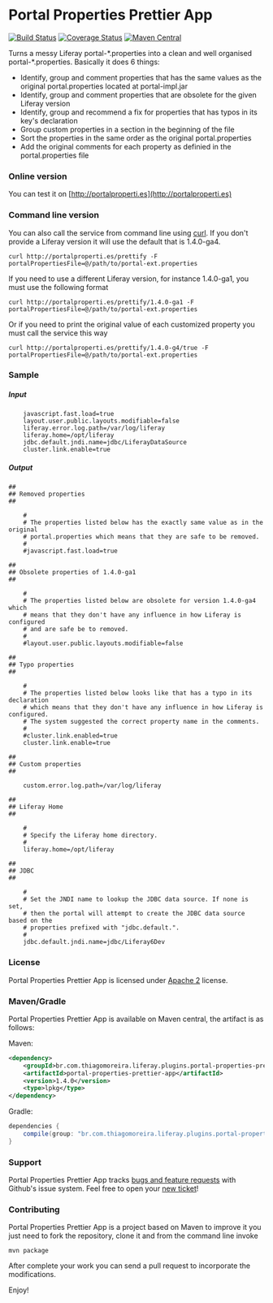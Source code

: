 Portal Properties Prettier App
==========
[![Build Status](https://travis-ci.org/tmoreira2020/portal-properties-prettier-app.svg?branch=master)](https://travis-ci.org/tmoreira2020/portal-properties-prettier-app)
[![Coverage Status](https://coveralls.io/repos/tmoreira2020/portal-properties-prettier-app/badge.svg?branch=master)](https://coveralls.io/r/tmoreira2020/portal-properties-prettier-app?branch=master)
[![Maven Central](https://maven-badges.herokuapp.com/maven-central/br.com.thiagomoreira.liferay.plugins.portal-properties-prettier-app/portal-properties-prettier-app/badge.svg)](https://maven-badges.herokuapp.com/maven-central/br.com.thiagomoreira.liferay.plugins.portal-properties-prettier-app/portal-properties-prettier-app)

Turns a messy Liferay portal-\*.properties into a clean and well organised portal-\*.properties. Basically it does 6 things:

* Identify, group and comment properties that has the same values as the original portal.properties located at portal-impl.jar
* Identify, group and comment properties that are obsolete for the given Liferay version
* Identify, group and recommend a fix for properties that has typos in its key's declaration
* Group custom properties in a section in the beginning of the file
* Sort the properties in the same order as the original portal.properties
* Add the original comments for each property as definied in the portal.properties file

### Online version

 
You can test it on [http://portalproperti.es](http://portalproperti.es)

### Command line version

You can also call the service from command line using [curl](http://curl.haxx.se/). If you don't provide a Liferay version it will use the default that is 1.4.0-ga4.

```shell
curl http://portalproperti.es/prettify -F portalPropertiesFile=@/path/to/portal-ext.properties
```

If you need to use a different Liferay version, for instance 1.4.0-ga1, you must use the following format

```shell
curl http://portalproperti.es/prettify/1.4.0-ga1 -F portalPropertiesFile=@/path/to/portal-ext.properties
```

Or if you need to print the original value of each customized property you must call the service this way

```shell
curl http://portalproperti.es/prettify/1.4.0-g4/true -F portalPropertiesFile=@/path/to/portal-ext.properties
```

### Sample

##### Input
```properties
    javascript.fast.load=true
    layout.user.public.layouts.modifiable=false
    liferay.error.log.path=/var/log/liferay
    liferay.home=/opt/liferay
    jdbc.default.jndi.name=jdbc/LiferayDataSource
    cluster.link.enable=true
```

##### Output

```properties
##
## Removed properties
##

    #
    # The properties listed below has the exactly same value as in the original
    # portal.properties which means that they are safe to be removed.
    #
    #javascript.fast.load=true

##
## Obsolete properties of 1.4.0-ga1
##

    #
    # The properties listed below are obsolete for version 1.4.0-ga4 which
    # means that they don't have any influence in how Liferay is configured
    # and are safe be to removed.
    #
    #layout.user.public.layouts.modifiable=false

##
## Typo properties
##

    #
    # The properties listed below looks like that has a typo in its declaration
    # which means that they don't have any influence in how Liferay is configured.
    # The system suggested the correct property name in the comments.
    #
    #cluster.link.enabled=true
    cluster.link.enable=true

##
## Custom properties
##

    custom.error.log.path=/var/log/liferay

##
## Liferay Home
##

    #
    # Specify the Liferay home directory.
    #
    liferay.home=/opt/liferay

##
## JDBC
##

    #
    # Set the JNDI name to lookup the JDBC data source. If none is set,
    # then the portal will attempt to create the JDBC data source based on the
    # properties prefixed with "jdbc.default.".
    #
    jdbc.default.jndi.name=jdbc/Liferay6Dev
```

### License

Portal Properties Prettier App is licensed under [Apache 2](http://www.apache.org/licenses/LICENSE-2.0) license.

### Maven/Gradle

Portal Properties Prettier App is available on Maven central, the artifact is as follows:

Maven:

```xml
<dependency>
    <groupId>br.com.thiagomoreira.liferay.plugins.portal-properties-prettier-app</groupId>
    <artifactId>portal-properties-prettier-app</artifactId>
    <version>1.4.0</version>
    <type>lpkg</type>
</dependency>
```
Gradle:

```groovy
dependencies {
    compile(group: "br.com.thiagomoreira.liferay.plugins.portal-properties-prettier-app", name: "portal-properties-prettier-app", version: "1.4.0", type: "lpkg");
}
```
### Support
Portal Properties Prettier App tracks [bugs and feature requests](https://github.com/tmoreira2020/portal-properties-prettier-app/issues) with Github's issue system. Feel free to open your [new ticket](https://github.com/tmoreira2020/portal-properties-prettier-app/issues/new)!

### Contributing

Portal Properties Prettier App is a project based on Maven to improve it you just need to fork the repository, clone it and from the command line invoke

```shell
mvn package
```
After complete your work you can send a pull request to incorporate the modifications.

Enjoy!
